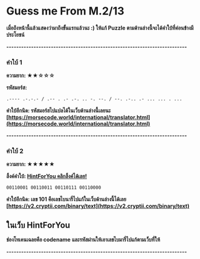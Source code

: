 # Guess me From M.2/13

**เมื่อถึงหน้านี้แล้วแสดงว่ามาถึงขั้นแรกแล้วนะ :)
ให้แก้ Puzzle ตามด้านล่างนี้จะได้คำใบ้ที่ค่อนข้างมีประโยชน์**

**-------------------------------------------------------------------------**

### คำใบ้ 1
**ความยาก: ★★☆☆☆**


**รหัสมอร์ส:**
```markdown
.---- .-.-.- / .-- . .- .-. .. -. --. / --. .-.. .- ... ... . ...
```


**คำใบ้อีกนิด: รหัสมอร์สไปแปลได้ในเว็บด้านล่างนี้เลยนะ
[https://morsecode.world/international/translator.html](https://morsecode.world/international/translator.html)**

**-------------------------------------------------------------------------**

### คำใบ้ 2
**ความยาก: ★★★★★**


**ลิ้งค์คำใบ้: [HintForYou คลิกลิ้งค์ได้เลย!](https://lightningck.github.io/hintforyou/)**
```markdown
00110001 00110011 00110111 00110000
```

**คำใบ้อีกนิด: เลข 101 คือเลขไบนารี่ไปแก้ในเว็บด้านล่างนี้ได้เลย 
[https://v2.cryptii.com/binary/text](https://v2.cryptii.com/binary/text)**

## ในเว็บ HintForYou
**ช่องโทเคนเฉลยคือ codename** 
**และรหัสผ่านให้เอาเลขไบมารี่ไปแก้ตามเว็บที่ให้**

**-------------------------------------------------------------------------**
